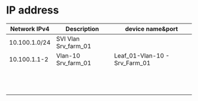 # IP address
| Network IPv4  | Description          | device name&port              |
|---------------|----------------------|-------------------------------|
| 10.100.1.0/24 | SVI Vlan Srv_farm_01 |                               |
| 10.100.1.1-2  | Vlan-10 Srv_farm_01  | Leaf_01-Vlan-10 - Srv_Farm_01 |
|               |                      |                               |
|               |                      |                               |
|               |                      |                               |
|               |                      |                               |
|               |                      |                               |
|               |                      |                               |
|               |                      |                               |
|               |                      |                               |
|               |                      |                               |
|               |                      |                               |
|               |                      |                               |
|               |                      |                               |